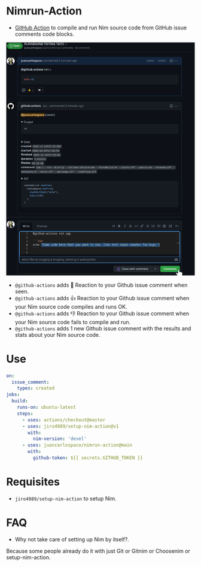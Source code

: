 # Nimrun-Action

- [GitHub Action](https://github.com/features/actions) to compile and run Nim source code from GitHub issue comments code blocks.

![](screenshot.png)


- `@github-actions` adds :eyes: Reaction to your Github issue comment when seen.
- `@github-actions` adds :+1: Reaction to your Github issue comment when your Nim source code compiles and runs OK.
- `@github-actions` adds :-1: Reaction to your Github issue comment when your Nim source code fails to compile and run.
- `@github-actions` adds 1 new Github issue comment with the results and stats about your Nim source code.


# Use

```yaml
on:
  issue_comment:
    types: created
jobs:
  build:
    runs-on: ubuntu-latest
    steps:
      - uses: actions/checkout@master
      - uses: jiro4989/setup-nim-action@v1
        with:
          nim-version: 'devel'
      - uses: juancarlospaco/nimrun-action@main
        with:
          github-token: ${{ secrets.GITHUB_TOKEN }}
```


# Requisites

- `jiro4989/setup-nim-action` to setup Nim.


# FAQ

- Why not take care of setting up Nim by itself?.

Because some people already do it with just Git or Gitnim or Choosenim or setup-nim-action.
